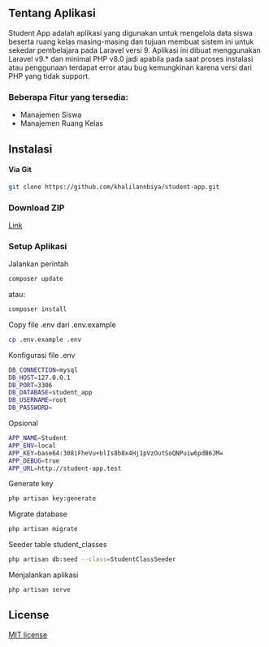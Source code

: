 ## Tentang Aplikasi

Student App adalah aplikasi yang digunakan untuk mengelola data siswa beserta ruang kelas masing-masing dan tujuan membuat sistem ini untuk sekedar pembelajara pada Laravel versi 9. Aplikasi ini dibuat menggunakan Laravel v9.\* dan minimal PHP v8.0 jadi apabila pada saat proses instalasi atau penggunaan terdapat error atau bug kemungkinan karena versi dari PHP yang tidak support.

### Beberapa Fitur yang tersedia:

-   Manajemen Siswa
-   Manajemen Ruang Kelas

## Instalasi

#### Via Git

```bash
git clone https://github.com/khalilannbiya/student-app.git
```

### Download ZIP

[Link](https://github.com/khalilannbiya/student-app/archive/refs/heads/main.zip)

### Setup Aplikasi

Jalankan perintah

```bash
composer update
```

atau:

```bash
composer install
```

Copy file .env dari .env.example

```bash
cp .env.example .env
```

Konfigurasi file .env

```bash
DB_CONNECTION=mysql
DB_HOST=127.0.0.1
DB_PORT=3306
DB_DATABASE=student_app
DB_USERNAME=root
DB_PASSWORD=
```

Opsional

```bash
APP_NAME=Student
APP_ENV=local
APP_KEY=base64:308iFheVu+blIs8b8x4Hj1pVzOutSoQNPuiw6pdB6JM=
APP_DEBUG=true
APP_URL=http://student-app.test
```

Generate key

```bash
php artisan key:generate
```

Migrate database

```bash
php artisan migrate
```

Seeder table student_classes

```bash
php artisan db:seed --class=StudentClassSeeder
```

Menjalankan aplikasi

```bash
php artisan serve
```

## License

[MIT license](https://opensource.org/licenses/MIT)
